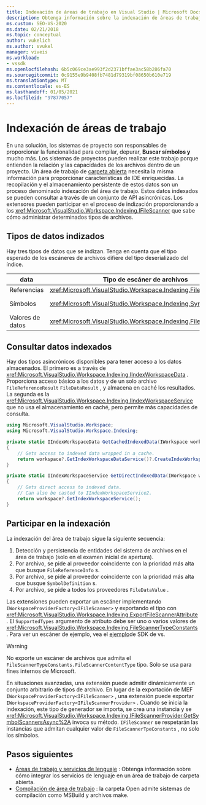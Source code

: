 ```yaml
---
title: Indexación de áreas de trabajo en Visual Studio | Microsoft Docs
description: Obtenga información sobre la indexación de áreas de trabajo, que es la colección y el almacenamiento persistente de datos para admitir características de IDE enriquecidas para un área de trabajo de carpeta abierta.
ms.custom: SEO-VS-2020
ms.date: 02/21/2018
ms.topic: conceptual
author: vukelich
ms.author: svukel
manager: viveis
ms.workload:
- vssdk
ms.openlocfilehash: 6b5c069ce3ae993f2d2371bffae3ac58b286fa70
ms.sourcegitcommit: 0c9155e9b9408fb7481d79319bf08650b610e719
ms.translationtype: MT
ms.contentlocale: es-ES
ms.lasthandoff: 01/05/2021
ms.locfileid: "97877057"
---
```

# <a name="workspace-indexing"></a>Indexación de áreas de trabajo

En una solución, los sistemas de proyecto son responsables de proporcionar la funcionalidad para compilar, depurar, **Buscar símbolos y** mucho más. Los sistemas de proyectos pueden realizar este trabajo porque entienden la relación y las capacidades de los archivos dentro de un proyecto. Un área de trabajo de [carpeta abierta](../ide/develop-code-in-visual-studio-without-projects-or-solutions.md) necesita la misma información para proporcionar características de IDE enriquecidas. La recopilación y el almacenamiento persistente de estos datos son un proceso denominado indexación del área de trabajo. Estos datos indexados se pueden consultar a través de un conjunto de API asincrónicas. Los extensores pueden participar en el proceso de indización proporcionando a los <xref:Microsoft.VisualStudio.Workspace.Indexing.IFileScanner> que sabe cómo administrar determinados tipos de archivos.

## <a name="types-of-indexed-data"></a>Tipos de datos indizados

Hay tres tipos de datos que se indizan. Tenga en cuenta que el tipo esperado de los escáneres de archivos difiere del tipo deserializado del índice.

|data|Tipo de escáner de archivos|Tipo de resultado de consulta index|Tipos relacionados|
|--|--|--|--|
|Referencias|<xref:Microsoft.VisualStudio.Workspace.Indexing.FileReferenceInfo>|<xref:Microsoft.VisualStudio.Workspace.Indexing.FileReferenceResult>|<xref:Microsoft.VisualStudio.Workspace.Indexing.FileReferenceInfoType>|
|Símbolos|<xref:Microsoft.VisualStudio.Workspace.Indexing.SymbolDefinition>|<xref:Microsoft.VisualStudio.Workspace.Indexing.SymbolDefinitionSearchResult>|<xref:Microsoft.VisualStudio.Workspace.Indexing.ISymbolService> debe usarse en lugar de `IIndexWorkspaceService` para las consultas|
|Valores de datos|<xref:Microsoft.VisualStudio.Workspace.Indexing.FileDataValue>|<xref:Microsoft.VisualStudio.Workspace.Indexing.FileDataResult`1>||

## <a name="querying-for-indexed-data"></a>Consultar datos indexados

Hay dos tipos asincrónicos disponibles para tener acceso a los datos almacenados. El primero es a través de <xref:Microsoft.VisualStudio.Workspace.Indexing.IIndexWorkspaceData> . Proporciona acceso básico a los datos y de un solo archivo `FileReferenceResult` `FileDataResult` , y almacena en caché los resultados. La segunda es la <xref:Microsoft.VisualStudio.Workspace.Indexing.IIndexWorkspaceService> que no usa el almacenamiento en caché, pero permite más capacidades de consulta.

```csharp
using Microsoft.VisualStudio.Workspace;
using Microsoft.VisualStudio.Workspace.Indexing;

private static IIndexWorkspaceData GetCachedIndexedData(IWorkspace workspace)
{
    // Gets access to indexed data wrapped in a cache.
    return workspace?.GetIndexWorkspaceDataService()?.CreateIndexWorkspaceData();
}

private static IIndexWorkspaceService GetDirectIndexedData(IWorkspace workspace)
{
    // Gets direct access to indexed data.
    // Can also be casted to IIndexWorkspaceService2.
    return workspace?.GetIndexWorkspaceService();
}
```

## <a name="participating-in-indexing"></a>Participar en la indexación

La indexación del área de trabajo sigue la siguiente secuencia:

1. Detección y persistencia de entidades del sistema de archivos en el área de trabajo (solo en el examen inicial de apertura).
1. Por archivo, se pide al proveedor coincidente con la prioridad más alta que busque `FileReferenceInfo` s.
1. Por archivo, se pide al proveedor coincidente con la prioridad más alta que busque `SymbolDefinition` s.
1. Por archivo, se pide a todos los proveedores `FileDataValue` .

Las extensiones pueden exportar un escáner implementando `IWorkspaceProviderFactory<IFileScanner>` y exportando el tipo con <xref:Microsoft.VisualStudio.Workspace.Indexing.ExportFileScannerAttribute> . El `SupportedTypes` argumento de atributo debe ser uno o varios valores de <xref:Microsoft.VisualStudio.Workspace.Indexing.FileScannerTypeConstants> . Para ver un escáner de ejemplo, vea el [ejemplo](https://github.com/Microsoft/VSSDK-Extensibility-Samples/blob/master/Open_Folder_Extensibility/C%23/SymbolScannerSample/TxtFileSymbolScanner.cs)de SDK de vs.

> [!WARNING]
> No exporte un escáner de archivos que admita el `FileScannerTypeConstants.FileScannerContentType` tipo. Solo se usa para fines internos de Microsoft.

En situaciones avanzadas, una extensión puede admitir dinámicamente un conjunto arbitrario de tipos de archivo. En lugar de la exportación de MEF `IWorkspaceProviderFactory<IFileScanner>` , una extensión puede exportar `IWorkspaceProviderFactory<IFileScannerProvider>` . Cuando se inicia la indexación, este tipo de generador se importa, se crea una instancia y se <xref:Microsoft.VisualStudio.Workspace.Indexing.IFileScannerProvider.GetSymbolScannersAsync%2A> invoca su método. `IFileScanner` se respetarán las instancias que admitan cualquier valor de `FileScannerTpeConstants` , no solo los símbolos.

## <a name="next-steps"></a>Pasos siguientes

* [Áreas de trabajo y servicios de lenguaje](workspace-language-services.md) : Obtenga información sobre cómo integrar los servicios de lenguaje en un área de trabajo de carpeta abierta.
* [Compilación de área de trabajo](workspace-build.md) : la carpeta Open admite sistemas de compilación como MSBuild y archivos make.